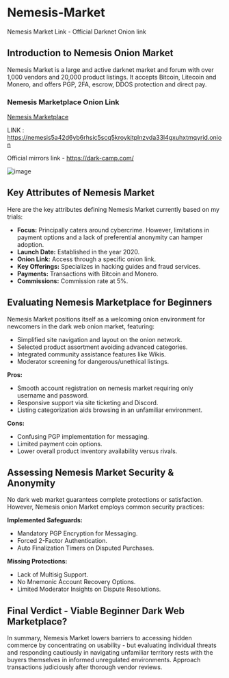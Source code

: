 # Nemesis-Market
Nemesis Market Link - Official Darknet Onion link
## Introduction to Nemesis Onion Market

Nemesis Market is a large and active darknet market and forum with over 1,000 vendors and 20,000 product listings. It accepts Bitcoin, Litecoin and Monero, and offers PGP, 2FA, escrow, DDOS protection and direct pay.

### Nemesis Marketplace Onion Link

[Nemesis Marketplace](https://nemesis5a42d6yb6rhsic5scq5kroykitplnzvda33l4gxuhxtmqyrid.onion)

LINK : https://nemesis5a42d6yb6rhsic5scq5kroykitplnzvda33l4gxuhxtmqyrid.onion

Official mirrors link - https://dark-camp.com/

![image](https://github.com/NemesisMarkets/nemesisdarknet/assets/160327561/77b05191-7c40-425e-956d-b42a4fdc6000)


## Key Attributes of Nemesis Market

Here are the key attributes defining Nemesis Market currently based on my trials:

- **Focus:** Principally caters around cybercrime. However, limitations in payment options and a lack of preferential anonymity can hamper adoption.
- **Launch Date:** Established in the year 2020.
- **Onion Link:** Access through a specific onion link.
- **Key Offerings:** Specializes in hacking guides and fraud services.
- **Payments:** Transactions with Bitcoin and Monero.
- **Commissions:** Commission rate at 5%.

## Evaluating Nemesis Marketplace for Beginners

Nemesis Market positions itself as a welcoming onion environment for newcomers in the dark web onion market, featuring:

- Simplified site navigation and layout on the onion network.
- Selected product assortment avoiding advanced categories.
- Integrated community assistance features like Wikis.
- Moderator screening for dangerous/unethical listings.

**Pros:**
- Smooth account registration on nemesis market requiring only username and password.
- Responsive support via site ticketing and Discord.
- Listing categorization aids browsing in an unfamiliar environment.

**Cons:**
- Confusing PGP implementation for messaging.
- Limited payment coin options.
- Lower overall product inventory availability versus rivals.

## Assessing Nemesis Market Security & Anonymity

No dark web market guarantees complete protections or satisfaction. However, Nemesis onion Market employs common security practices:

**Implemented Safeguards:**
- Mandatory PGP Encryption for Messaging.
- Forced 2-Factor Authentication.
- Auto Finalization Timers on Disputed Purchases.

**Missing Protections:**
- Lack of Multisig Support.
- No Mnemonic Account Recovery Options.
- Limited Moderator Insights on Dispute Resolutions.

## Final Verdict - Viable Beginner Dark Web Marketplace?

In summary, Nemesis Market lowers barriers to accessing hidden commerce by concentrating on usability - but evaluating individual threats and responding cautiously in navigating unfamiliar territory rests with the buyers themselves in informed unregulated environments. Approach transactions judiciously after thorough vendor reviews.

